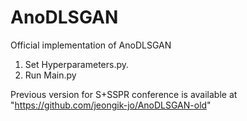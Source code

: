 # AnoDLSGAN  

Official implementation of AnoDLSGAN

1. Set Hyperparameters.py.
2. Run Main.py

Previous version for S+SSPR conference is available at "https://github.com/jeongik-jo/AnoDLSGAN-old"
